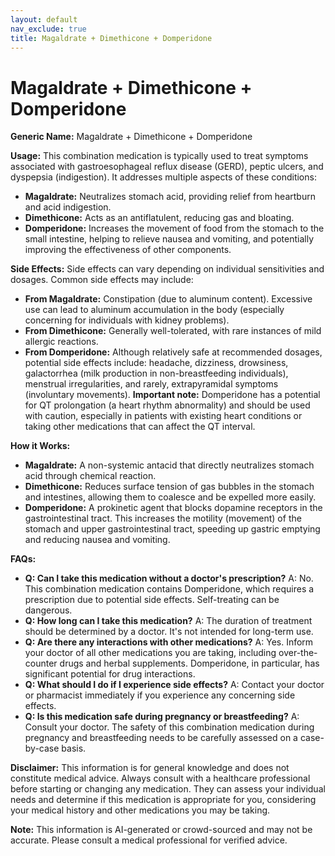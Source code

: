 ```yaml
---
layout: default
nav_exclude: true
title: Magaldrate + Dimethicone + Domperidone
---
```


# Magaldrate + Dimethicone + Domperidone

**Generic Name:** Magaldrate + Dimethicone + Domperidone

**Usage:** This combination medication is typically used to treat symptoms associated with gastroesophageal reflux disease (GERD), peptic ulcers, and dyspepsia (indigestion).  It addresses multiple aspects of these conditions:

* **Magaldrate:** Neutralizes stomach acid, providing relief from heartburn and acid indigestion.
* **Dimethicone:** Acts as an antiflatulent, reducing gas and bloating.
* **Domperidone:**  Increases the movement of food from the stomach to the small intestine, helping to relieve nausea and vomiting, and potentially improving the effectiveness of other components.


**Side Effects:**  Side effects can vary depending on individual sensitivities and dosages.  Common side effects may include:

* **From Magaldrate:** Constipation (due to aluminum content).  Excessive use can lead to aluminum accumulation in the body (especially concerning for individuals with kidney problems).
* **From Dimethicone:** Generally well-tolerated, with rare instances of mild allergic reactions.
* **From Domperidone:**  Although relatively safe at recommended dosages, potential side effects include: headache, dizziness, drowsiness, galactorrhea (milk production in non-breastfeeding individuals), menstrual irregularities, and rarely, extrapyramidal symptoms (involuntary movements).  **Important note:** Domperidone has a potential for QT prolongation (a heart rhythm abnormality) and should be used with caution, especially in patients with existing heart conditions or taking other medications that can affect the QT interval.


**How it Works:**

* **Magaldrate:**  A non-systemic antacid that directly neutralizes stomach acid through chemical reaction.
* **Dimethicone:**  Reduces surface tension of gas bubbles in the stomach and intestines, allowing them to coalesce and be expelled more easily.
* **Domperidone:** A prokinetic agent that blocks dopamine receptors in the gastrointestinal tract. This increases the motility (movement) of the stomach and upper gastrointestinal tract, speeding up gastric emptying and reducing nausea and vomiting.


**FAQs:**

* **Q: Can I take this medication without a doctor's prescription?** A: No. This combination medication contains Domperidone, which requires a prescription due to potential side effects.  Self-treating can be dangerous.
* **Q: How long can I take this medication?** A:  The duration of treatment should be determined by a doctor.  It's not intended for long-term use.
* **Q: Are there any interactions with other medications?** A: Yes.  Inform your doctor of all other medications you are taking, including over-the-counter drugs and herbal supplements. Domperidone, in particular, has significant potential for drug interactions.
* **Q:  What should I do if I experience side effects?** A:  Contact your doctor or pharmacist immediately if you experience any concerning side effects.
* **Q: Is this medication safe during pregnancy or breastfeeding?** A: Consult your doctor. The safety of this combination medication during pregnancy and breastfeeding needs to be carefully assessed on a case-by-case basis.


**Disclaimer:** This information is for general knowledge and does not constitute medical advice.  Always consult with a healthcare professional before starting or changing any medication.  They can assess your individual needs and determine if this medication is appropriate for you, considering your medical history and other medications you may be taking.


**Note:** This information is AI-generated or crowd-sourced and may not be accurate. Please consult a medical professional for verified advice.